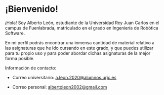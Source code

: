 # ¡Bienvenido!

¡Hola! Soy Alberto León, estudiante de la Universidad Rey Juan Carlos en el campus de Fuenlabrada, matriculado en el grado en Ingeniería de Robótica Software.

En mi perfil podrás encontrar una inmensa cantidad de material relativo a las asignaturas que he ido cursando en este grado, y que puedes utilizar para tu propio uso y para poder abordar dichas asignaturas de la mejor forma posible.

Información de contacto:

- Correo universitario: a.leon.2020@alumnos.urjc.es

- Correo personal: albertoleon2002@gmail.com
